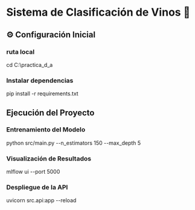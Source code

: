 # Sistema de Clasificación de Vinos 🍷  

## ⚙️ Configuración Inicial  

### ruta local
cd C:\practica_d_a

### Instalar dependencias
pip install -r requirements.txt


## Ejecución del Proyecto
### Entrenamiento del Modelo
python src/main.py --n_estimators 150 --max_depth 5  

### Visualización de Resultados
mlflow ui --port 5000  

### Despliegue de la API
uvicorn src.api:app --reload  

